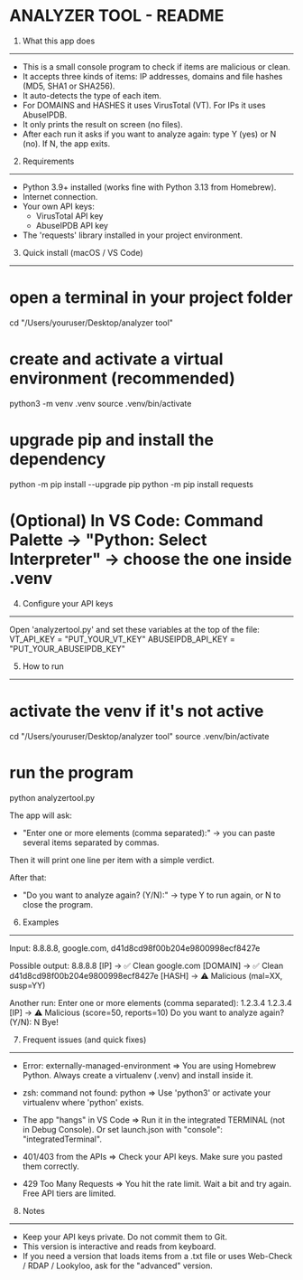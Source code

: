 ANALYZER TOOL - README
======================================

1) What this app does
---------------------
- This is a small console program to check if items are malicious or clean.
- It accepts three kinds of items: IP addresses, domains and file hashes (MD5, SHA1 or SHA256).
- It auto-detects the type of each item.
- For DOMAINS and HASHES it uses VirusTotal (VT). For IPs it uses AbuseIPDB.
- It only prints the result on screen (no files).
- After each run it asks if you want to analyze again: type Y (yes) or N (no). If N, the app exits.

2) Requirements
---------------
- Python 3.9+ installed (works fine with Python 3.13 from Homebrew).
- Internet connection.
- Your own API keys:
  * VirusTotal API key
  * AbuseIPDB API key
- The 'requests' library installed in your project environment.

3) Quick install (macOS / VS Code)
----------------------------------
# open a terminal in your project folder
cd "/Users/youruser/Desktop/analyzer tool"

# create and activate a virtual environment (recommended)
python3 -m venv .venv
source .venv/bin/activate

# upgrade pip and install the dependency
python -m pip install --upgrade pip
python -m pip install requests

# (Optional) In VS Code: Command Palette -> "Python: Select Interpreter" -> choose the one inside .venv

4) Configure your API keys
--------------------------
Open 'analyzertool.py' and set these variables at the top of the file:
VT_API_KEY = "PUT_YOUR_VT_KEY"
ABUSEIPDB_API_KEY = "PUT_YOUR_ABUSEIPDB_KEY"

5) How to run
-------------
# activate the venv if it's not active
cd "/Users/youruser/Desktop/analyzer tool"
source .venv/bin/activate

# run the program
python analyzertool.py

The app will ask:
- "Enter one or more elements (comma separated):"
  -> you can paste several items separated by commas.

Then it will print one line per item with a simple verdict.

After that:
- "Do you want to analyze again? (Y/N):"
  -> type Y to run again, or N to close the program.

6) Examples
-----------
Input:
  8.8.8.8, google.com, d41d8cd98f00b204e9800998ecf8427e

Possible output:
  8.8.8.8 [IP] -> ✅ Clean
  google.com [DOMAIN] -> ✅ Clean
  d41d8cd98f00b204e9800998ecf8427e [HASH] -> ⚠️ Malicious (mal=XX, susp=YY)

Another run:
  Enter one or more elements (comma separated): 1.2.3.4
  1.2.3.4 [IP] -> ⚠️ Malicious (score=50, reports=10)
  Do you want to analyze again? (Y/N): N
  Bye!

7) Frequent issues (and quick fixes)
------------------------------------
- Error: externally-managed-environment
  => You are using Homebrew Python. Always create a virtualenv (.venv) and install inside it.

- zsh: command not found: python
  => Use 'python3' or activate your virtualenv where 'python' exists.

- The app "hangs" in VS Code
  => Run it in the integrated TERMINAL (not in Debug Console). Or set launch.json with "console": "integratedTerminal".

- 401/403 from the APIs
  => Check your API keys. Make sure you pasted them correctly.

- 429 Too Many Requests
  => You hit the rate limit. Wait a bit and try again. Free API tiers are limited.

8) Notes
--------
- Keep your API keys private. Do not commit them to Git.
- This version is interactive and reads from keyboard.
- If you need a version that loads items from a .txt file or uses Web-Check / RDAP / Lookyloo, ask for the "advanced" version.

